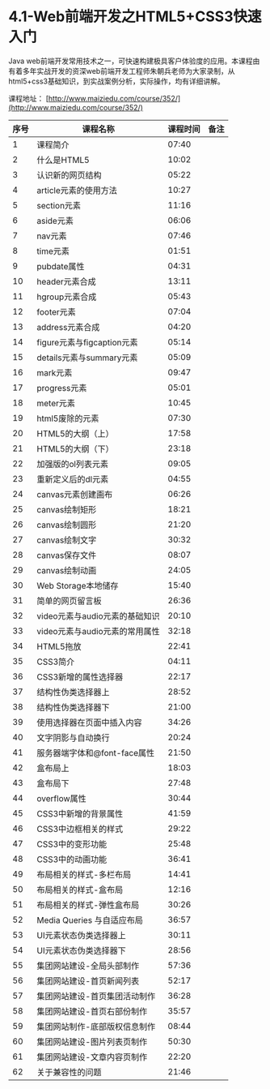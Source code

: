 # 4.1-Web前端开发之HTML5+CSS3快速入门

Java web前端开发常用技术之一，可快速构建极具客户体验度的应用。本课程由有着多年实战开发的资深web前端开发工程师朱朝兵老师为大家录制，从html5+css3基础知识，到实战案例分析，实际操作，均有详细讲解。

课程地址：  [http://www.maiziedu.com/course/352/](http://www.maiziedu.com/course/352/)

| 序号 | 课程名称 | 课程时间 | 备注 |
| --- | --- | --- | --- |
| 1 | 课程简介 | 07:40 | |
| 2 | 什么是HTML5 | 10:02 | |
| 3 | 认识新的网页结构 | 05:22 | |
| 4 | article元素的使用方法 | 10:27 | |
| 5 | section元素 | 11:16 | |
| 6 | aside元素 | 06:06 | |
| 7 | nav元素 | 07:46 | |
| 8 | time元素 | 01:51 | |
| 9 | pubdate属性 | 04:31 | |
| 10 | header元素合成 | 13:11 | |
| 11 | hgroup元素合成 | 05:43 | |
| 12 | footer元素 | 07:04 | |
| 13 | address元素合成 | 04:20 | |
| 14 | figure元素与figcaption元素 | 05:14 | |
| 15 | details元素与summary元素 | 05:09 | |
| 16 | mark元素 | 09:47 | |
| 17 | progress元素 | 05:01 | |
| 18 | meter元素 | 10:45 | |
| 19 | html5废除的元素 | 07:30 | |
| 20 | HTML5的大纲（上） | 17:58 | |
| 21 | HTML5的大纲（下） | 23:18 | |
| 22 | 加强版的ol列表元素 | 09:05 | |
| 23 | 重新定义后的dl元素 | 04:55 | |
| 24 | canvas元素创建画布 | 06:26 | |
| 25 | canvas绘制矩形 | 18:21 | |
| 26 | canvas绘制圆形 | 21:20 | |
| 27 | canvas绘制文字 | 30:32 | |
| 28 | canvas保存文件 | 08:07 | |
| 29 | canvas绘制动画 | 24:05 | |
| 30 | Web Storage本地储存 | 15:40 | |
| 31 | 简单的网页留言板 | 26:36 | |
| 32 | video元素与audio元素的基础知识 | 20:10 | |
| 33 | video元素与audio元素的常用属性 | 32:18 | |
| 34 | HTML5拖放 | 22:41 | |
| 35 | CSS3简介 | 04:11 | |
| 36 | CSS3新增的属性选择器 | 22:17 | |
| 37 | 结构性伪类选择器上 | 28:52 | |
| 38 | 结构性伪类选择器下 | 21:00 | |
| 39 | 使用选择器在页面中插入内容 | 34:26 | |
| 40 | 文字阴影与自动换行 | 20:24 | |
| 41 | 服务器端字体和@font-face属性 | 21:50 | |
| 42 | 盒布局上 | 18:03 | |
| 43 | 盒布局下 | 27:48 | |
| 44 | overflow属性 | 30:44 | |
| 45 | CSS3中新增的背景属性 | 41:59 | |
| 46 | CSS3中边框相关的样式 | 29:22 | |
| 47 | CSS3中的变形功能 | 25:48 | |
| 48 | CSS3中的动画功能 | 36:41 | |
| 49 | 布局相关的样式-多栏布局 | 14:41 | |
| 50 | 布局相关的样式-盒布局 | 12:16 | |
| 51 | 布局相关的样式-弹性盒布局 | 30:26 | |
| 52 | Media Queries 与自适应布局 | 36:57 | |
| 53 | UI元素状态伪类选择器上 | 30:11 | |
| 54 | UI元素状态伪类选择器下 | 28:56 | |
| 55 | 集团网站建设-全局头部制作 | 57:36 | |
| 56 | 集团网站建设-首页新闻列表 | 52:17 | |
| 57 | 集团网站建设-首页集团活动制作 | 36:28 | |
| 58 | 集团网站建设-首页右部份制作 | 35:57 | |
| 59 | 集团网站制作-底部版权信息制作 | 08:44 | |
| 60 | 集团网站建设-图片列表页制作 | 50:30 | |
| 61 | 集团网站建设-文章内容页制作 | 22:20 | |
| 62 | 关于兼容性的问题 | 21:46 | |
